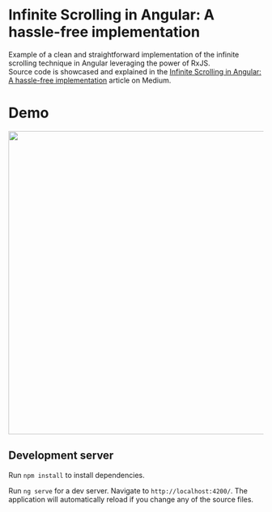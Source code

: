 # Infinite Scrolling in Angular: A hassle-free implementation

Example of a clean and straightforward implementation of the infinite scrolling technique in Angular leveraging the power of RxJS.  
Source code is showcased and explained in the [Infinite Scrolling in Angular: A hassle-free implementation](https://medium.com/javascript-in-plain-english/infinite-scrolling-in-angular-a-hassle-free-implementation-f1fef11e44d1) article on Medium.

# Demo
<img src="/src/assets/infinite-scroll.gif?raw=true" width="600px">

## Development server

Run `npm install` to install dependencies.

Run `ng serve` for a dev server. Navigate to `http://localhost:4200/`. The application will automatically reload if you change any of the source files.
